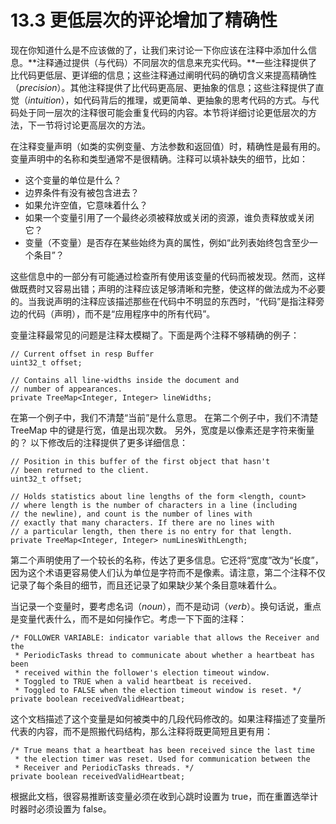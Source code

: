 # 13.3 更低层次的评论增加了精确性

现在你知道什么是不应该做的了，让我们来讨论一下你应该在注释中添加什么信息。**注释通过提供（与代码）不同层次的信息来充实代码。**一些注释提供了比代码更低层、更详细的信息；这些注释通过阐明代码的确切含义来提高精确性（_precision_）。其他注释提供了比代码更高层、更抽象的信息；这些注释提供了直觉（_intuition_），如代码背后的推理，或更简单、更抽象的思考代码的方式。与代码处于同一层次的注释很可能会重复代码的内容。本节将详细讨论更低层次的方法，下一节将讨论更高层次的方法。

在注释变量声明（如类的实例变量、方法参数和返回值）时，精确性是最有用的。变量声明中的名称和类型通常不是很精确。注释可以填补缺失的细节，比如：

* 这个变量的单位是什么？
* 边界条件有没有被包含进去？
* 如果允许空值，它意味着什么？
* 如果一个变量引用了一个最终必须被释放或关闭的资源，谁负责释放或关闭它？
* 变量（不变量）是否存在某些始终为真的属性，例如“此列表始终包含至少一个条目”？

这些信息中的一部分有可能通过检查所有使用该变量的代码而被发现。然而，这样做既费时又容易出错；声明的注释应该足够清晰和完整，使这样的做法成为不必要的。当我说声明的注释应该描述那些在代码中不明显的东西时，“代码”是指注释旁边的代码（声明），而不是“应用程序中的所有代码”。

变量注释最常见的问题是注释太模糊了。下面是两个注释不够精确的例子：

```
// Current offset in resp Buffer 
uint32_t offset;
```

```
// Contains all line-widths inside the document and 
// number of appearances.
private TreeMap<Integer, Integer> lineWidths;
```

在第一个例子中，我们不清楚“当前”是什么意思。 在第二个例子中，我们不清楚 TreeMap 中的键是行宽，值是出现次数。 另外，宽度是以像素还是字符来衡量的？ 以下修改后的注释提供了更多详细信息：

```
// Position in this buffer of the first object that hasn't
// been returned to the client. 
uint32_t offset;
```

```
// Holds statistics about line lengths of the form <length, count> 
// where length is the number of characters in a line (including 
// the newline), and count is the number of lines with 
// exactly that many characters. If there are no lines with 
// a particular length, then there is no entry for that length. 
private TreeMap<Integer, Integer> numLinesWithLength;
```

第二个声明使用了一个较长的名称，传达了更多信息。它还将“宽度”改为“长度”，因为这个术语更容易使人们认为单位是字符而不是像素。请注意，第二个注释不仅记录了每个条目的细节，而且还记录了如果缺少某个条目意味着什么。

当记录一个变量时，要考虑名词（_noun_），而不是动词（_verb_）。换句话说，重点是变量代表什么，而不是如何操作它。考虑一下下面的注释：

```
/* FOLLOWER VARIABLE: indicator variable that allows the Receiver and the 
 * PeriodicTasks thread to communicate about whether a heartbeat has been 
 * received within the follower's election timeout window.
 * Toggled to TRUE when a valid heartbeat is received.
 * Toggled to FALSE when the election timeout window is reset. */ 
private boolean receivedValidHeartbeat;
```

这个文档描述了这个变量是如何被类中的几段代码修改的。如果注释描述了变量所代表的内容，而不是照搬代码结构，那么注释将既更简短且更有用：

```
/* True means that a heartbeat has been received since the last time 
 * the election timer was reset. Used for communication between the 
 * Receiver and PeriodicTasks threads. */ 
private boolean receivedValidHeartbeat;
```

根据此文档，很容易推断该变量必须在收到心跳时设置为 true，而在重置选举计时器时必须设置为 false。
